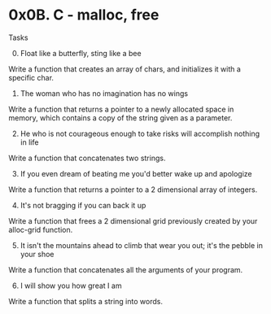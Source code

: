 # 0x0B. C - malloc, free

Tasks

0. Float like a butterfly, sting like a bee

Write a function that creates an array of chars, and initializes it with a specific char.

1. The woman who has no imagination has no wings

Write a function that returns a pointer to a newly allocated space in memory, which contains a copy of the string given as a parameter.

2. He who is not courageous enough to take risks will accomplish nothing in life

Write a function that concatenates two strings.

3. If you even dream of beating me you'd better wake up and apologize

Write a function that returns a pointer to a 2 dimensional array of integers.

4. It's not bragging if you can back it up

Write a function that frees a 2 dimensional grid previously created by your alloc-grid function.

5. It isn't the mountains ahead to climb that wear you out; it's the pebble in your shoe

Write a function that concatenates all the arguments of your program.

6. I will show you how great I am

Write a function that splits a string into words.
